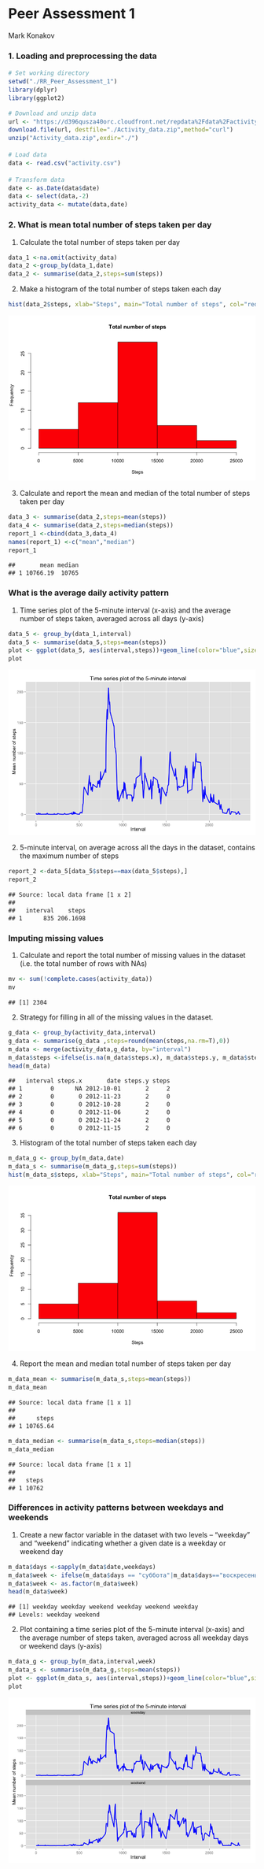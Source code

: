 # Peer Assessment 1
Mark Konakov  
### 1. Loading and preprocessing the data

```r
# Set working directory
setwd("./RR_Peer_Assessment_1")
library(dplyr)
library(ggplot2)
```




```r
# Download and unzip data
url <- "https://d396qusza40orc.cloudfront.net/repdata%2Fdata%2Factivity.zip"
download.file(url, destfile="./Activity_data.zip",method="curl")
unzip("Activity_data.zip",exdir="./")

# Load data
data <- read.csv("activity.csv")

# Transform data
date <- as.Date(data$date)
data <- select(data,-2)
activity_data <- mutate(data,date)
```

### 2. What is mean total number of steps taken per day

1. Calculate the total number of steps taken per day


```r
data_1 <-na.omit(activity_data)
data_2 <-group_by(data_1,date)
data_2 <- summarise(data_2,steps=sum(steps))
```

2. Make a histogram of the total number of steps taken each day


```r
hist(data_2$steps, xlab="Steps", main="Total number of steps", col="red")
```

![](PA1_temlate_files/figure-html/unnamed-chunk-4-1.png) 

3. Calculate and report the mean and median of the total number of steps taken per day


```r
data_3 <- summarise(data_2,steps=mean(steps))
data_4 <- summarise(data_2,steps=median(steps))
report_1 <-cbind(data_3,data_4)
names(report_1) <-c("mean","median")
report_1
```

```
##       mean median
## 1 10766.19  10765
```
### What is the average daily activity pattern

1. Time series plot of the 5-minute interval (x-axis) and the average number of steps taken, averaged across all days (y-axis)



```r
data_5 <- group_by(data_1,interval)
data_5 <- summarise(data_5,steps=mean(steps))
plot <- ggplot(data_5, aes(interval,steps))+geom_line(color="blue",size=1)+labs(x="Interval",y="Mean number of steps",title="Time series plot of the 5-minute interval")
plot
```

![](PA1_temlate_files/figure-html/unnamed-chunk-6-1.png) 

2. 5-minute interval, on average across all the days in the dataset, contains the maximum number of steps


```r
report_2 <-data_5[data_5$steps==max(data_5$steps),]
report_2
```

```
## Source: local data frame [1 x 2]
## 
##   interval    steps
## 1      835 206.1698
```

### Imputing missing values

1. Calculate and report the total number of missing values in the dataset (i.e. the total number of rows with NAs)

```r
mv <- sum(!complete.cases(activity_data))
mv
```

```
## [1] 2304
```

2. Strategy for filling in all of the missing values in the dataset.

```r
g_data <- group_by(activity_data,interval)
g_data <- summarise(g_data ,steps=round(mean(steps,na.rm=T),0))
m_data <- merge(activity_data,g_data, by="interval")
m_data$steps <-ifelse(is.na(m_data$steps.x), m_data$steps.y, m_data$steps.x) 
head(m_data)
```

```
##   interval steps.x       date steps.y steps
## 1        0      NA 2012-10-01       2     2
## 2        0       0 2012-11-23       2     0
## 3        0       0 2012-10-28       2     0
## 4        0       0 2012-11-06       2     0
## 5        0       0 2012-11-24       2     0
## 6        0       0 2012-11-15       2     0
```

3. Histogram of the total number of steps taken each day  

```r
m_data_g <- group_by(m_data,date)
m_data_s <- summarise(m_data_g,steps=sum(steps))
hist(m_data_s$steps, xlab="Steps", main="Total number of steps", col="red")
```

![](PA1_temlate_files/figure-html/unnamed-chunk-10-1.png) 










4. Report the mean and median total number of steps taken per day

```r
m_data_mean <- summarise(m_data_s,steps=mean(steps))
m_data_mean
```

```
## Source: local data frame [1 x 1]
## 
##      steps
## 1 10765.64
```

```r
m_data_median <- summarise(m_data_s,steps=median(steps))
m_data_median
```

```
## Source: local data frame [1 x 1]
## 
##   steps
## 1 10762
```
### Differences in activity patterns between weekdays and weekends
1. Create a new factor variable in the dataset with two levels – “weekday” and “weekend” indicating whether a given date is a weekday or weekend day

```r
m_data$days <-sapply(m_data$date,weekdays)
m_data$week <- ifelse(m_data$days == "суббота"|m_data$days=="воскресенье","weekend","weekday")
m_data$week <- as.factor(m_data$week)
head(m_data$week)
```

```
## [1] weekday weekday weekend weekday weekend weekday
## Levels: weekday weekend
```
2. Plot containing a time series plot of the 5-minute interval (x-axis) and the average number of steps taken, averaged across all weekday days or weekend days (y-axis)

```r
m_data_g <- group_by(m_data,interval,week)
m_data_s <- summarise(m_data_g,steps=mean(steps))
plot <- ggplot(m_data_s, aes(interval,steps))+geom_line(color="blue",size=1)+facet_wrap(~week,nrow=2)+labs(x="Interval",y="Mean number of steps",title="Time series plot of the 5-minute interval")
plot
```

![](PA1_temlate_files/figure-html/unnamed-chunk-13-1.png) 

